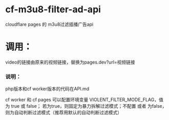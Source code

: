 # cf-m3u8-filter-ad-api
cloudflare pages 的 m3u8过滤插播广告api


# 调用：
video的链接由原来的视频链接，替换为pages.dev?url=视频链接

### 说明：
php版本和cf worker版本的代码在API.md

cf worker 和 cf pages 可以配置环境变量 VIOLENT_FILTER_MODE_FLAG，值为 true 或 false；
若为true，则固定为暴力拆解过滤模式；不配置 或者 为false，则为自动判断过滤模式（推荐用默认的自动判断过滤模式）
